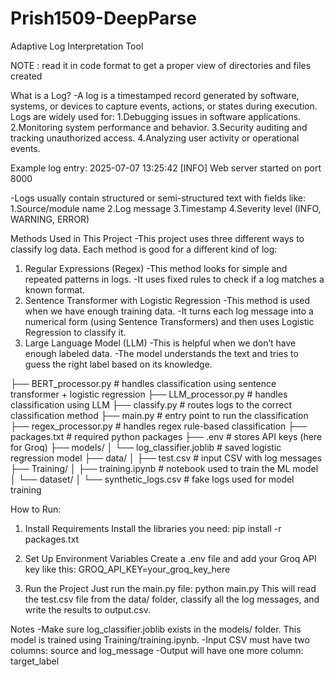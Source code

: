 # Prish1509-DeepParse

Adaptive Log Interpretation Tool

NOTE : read it in code format to get a proper view of directories and files created

What is a Log?
-A log is a timestamped record generated by software, systems, or devices to capture events, actions, or states during execution. Logs are widely used for:
  1.Debugging issues in software applications.
  2.Monitoring system performance and behavior.
  3.Security auditing and tracking unauthorized access.
  4.Analyzing user activity or operational events.

Example log entry:
2025-07-07 13:25:42 [INFO] Web server started on port 8000

-Logs usually contain structured or semi-structured text with fields like:
  1.Source/module name
  2.Log message
  3.Timestamp
  4.Severity level (INFO, WARNING, ERROR)


Methods Used in This Project
-This project uses three different ways to classify log data. Each method is good for a different kind of log:

1. Regular Expressions (Regex)
  -This method looks for simple and repeated patterns in logs.
  -It uses fixed rules to check if a log matches a known format.
2. Sentence Transformer with Logistic Regression
  -This method is used when we have enough training data.
  -It turns each log message into a numerical form (using Sentence Transformers) and then uses Logistic Regression to classify it.
3. Large Language Model (LLM)
  -This is helpful when we don’t have enough labeled data.
  -The model understands the text and tries to guess the right label based on its knowledge.

├── BERT_processor.py           # handles classification using sentence transformer + logistic regression
├── LLM_processor.py            # handles classification using LLM
├── classify.py                 # routes logs to the correct classification method
├── main.py                     # entry point to run the classification
├── regex_processor.py          # handles regex rule-based classification
├── packages.txt                # required python packages
├── .env                        # stores API keys (here for Groq)
├── models/
│   └── log_classifier.joblib   # saved logistic regression model
├── data/
│   ├── test.csv                # input CSV with log messages
├── Training/
│   ├── training.ipynb          # notebook used to train the ML model
│   └── dataset/
│       └── synthetic_logs.csv  # fake logs used for model training


How to Run:
1. Install Requirements
  Install the libraries you need:
  pip install -r packages.txt

2. Set Up Environment Variables
  Create a .env file and add your Groq API key like this:
  GROQ_API_KEY=your_groq_key_here

3. Run the Project
  Just run the main.py file:
  python main.py
  This will read the test.csv file from the data/ folder, classify all the log messages, and write the results to output.csv.

Notes
-Make sure log_classifier.joblib exists in the models/ folder. This model is trained using Training/training.ipynb.
-Input CSV must have two columns:
  source and log_message
-Output will have one more column: target_label




